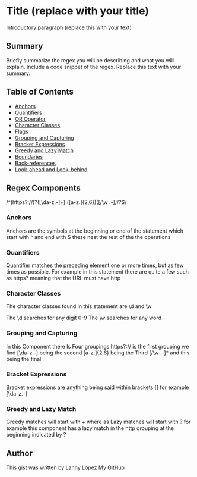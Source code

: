 # Title (replace with your title)

Introductory paragraph (replace this with your text)

## Summary

Briefly summarize the regex you will be describing and what you will explain. Include a code snippet of the regex. Replace this text with your summary.

## Table of Contents

- [Anchors](#anchors)
- [Quantifiers](#quantifiers)
- [OR Operator](#or-operator)
- [Character Classes](#character-classes)
- [Flags](#flags)
- [Grouping and Capturing](#grouping-and-capturing)
- [Bracket Expressions](#bracket-expressions)
- [Greedy and Lazy Match](#greedy-and-lazy-match)
- [Boundaries](#boundaries)
- [Back-references](#back-references)
- [Look-ahead and Look-behind](#look-ahead-and-look-behind)

## Regex Components
/^(https?:\/\/)?([\da-z\.-]+)\.([a-z\.]{2,6})([\/\w \.-]*)*\/?$/
### Anchors
Anchors are the symbols at the beginning or end of the statement which start with ^ and end with $ these nest the rest of the the operations 
### Quantifiers
Quantifier matches the preceding element one or more times, but as few times as possible. For example in this statement there are quite a few such as https? meaning that the URL must have http

### Character Classes
The character classes found in this statement are \d and \w 

The \d searches for any digit 0-9 
The \w searches for any word  

### Grouping and Capturing
In this Component there Is Four groupings https?:\/\/ is the first grouping we find  [\da-z\.-] being the second [a-z\.]{2,6} being the Third [\/\w \.-]* and this being the final
### Bracket Expressions
Bracket expressions are anything being said within brackets [] for example 
[\da-z\.-]
### Greedy and Lazy Match
Greedy matches will start with + where as Lazy matches will start with ? for example this component has a lazy match in the http grouping at the beginning indicated by ?


## Author

This gist was written by Lanny Lopez [My GitHub](github.com/LannyLopez)
